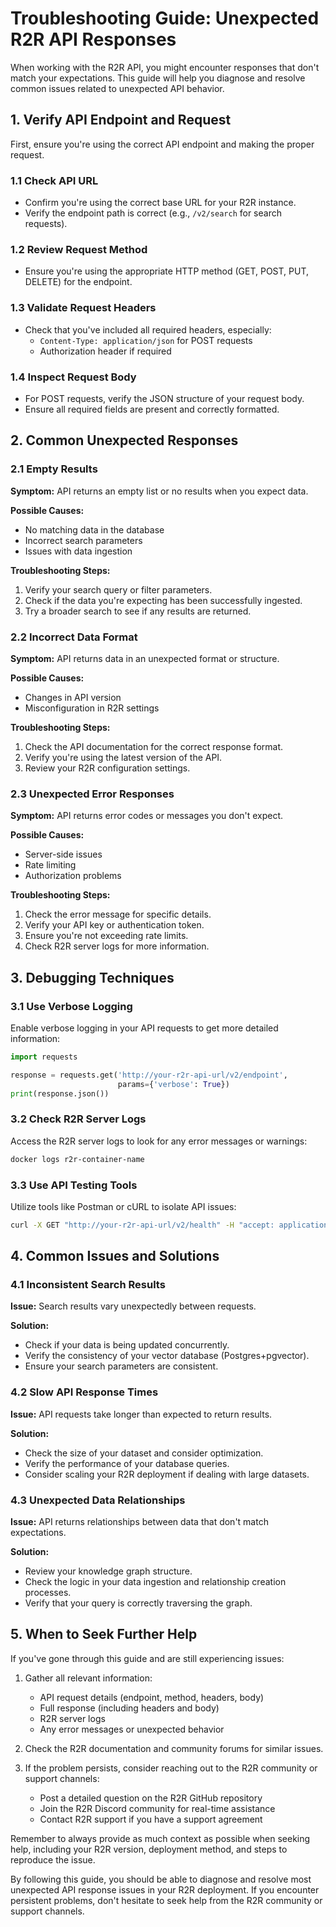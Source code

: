 # Troubleshooting Guide: Unexpected R2R API Responses

When working with the R2R API, you might encounter responses that don't match your expectations. This guide will help you diagnose and resolve common issues related to unexpected API behavior.

## 1. Verify API Endpoint and Request

First, ensure you're using the correct API endpoint and making the proper request.

### 1.1 Check API URL

- Confirm you're using the correct base URL for your R2R instance.
- Verify the endpoint path is correct (e.g., `/v2/search` for search requests).

### 1.2 Review Request Method

- Ensure you're using the appropriate HTTP method (GET, POST, PUT, DELETE) for the endpoint.

### 1.3 Validate Request Headers

- Check that you've included all required headers, especially:
  - `Content-Type: application/json` for POST requests
  - Authorization header if required

### 1.4 Inspect Request Body

- For POST requests, verify the JSON structure of your request body.
- Ensure all required fields are present and correctly formatted.

## 2. Common Unexpected Responses

### 2.1 Empty Results

**Symptom:** API returns an empty list or no results when you expect data.

**Possible Causes:**
- No matching data in the database
- Incorrect search parameters
- Issues with data ingestion

**Troubleshooting Steps:**
1. Verify your search query or filter parameters.
2. Check if the data you're expecting has been successfully ingested.
3. Try a broader search to see if any results are returned.

### 2.2 Incorrect Data Format

**Symptom:** API returns data in an unexpected format or structure.

**Possible Causes:**
- Changes in API version
- Misconfiguration in R2R settings

**Troubleshooting Steps:**
1. Check the API documentation for the correct response format.
2. Verify you're using the latest version of the API.
3. Review your R2R configuration settings.

### 2.3 Unexpected Error Responses

**Symptom:** API returns error codes or messages you don't expect.

**Possible Causes:**
- Server-side issues
- Rate limiting
- Authorization problems

**Troubleshooting Steps:**
1. Check the error message for specific details.
2. Verify your API key or authentication token.
3. Ensure you're not exceeding rate limits.
4. Check R2R server logs for more information.

## 3. Debugging Techniques

### 3.1 Use Verbose Logging

Enable verbose logging in your API requests to get more detailed information:

```python
import requests

response = requests.get('http://your-r2r-api-url/v2/endpoint',
                        params={'verbose': True})
print(response.json())
```

### 3.2 Check R2R Server Logs

Access the R2R server logs to look for any error messages or warnings:

```bash
docker logs r2r-container-name
```

### 3.3 Use API Testing Tools

Utilize tools like Postman or cURL to isolate API issues:

```bash
curl -X GET "http://your-r2r-api-url/v2/health" -H "accept: application/json"
```

## 4. Common Issues and Solutions

### 4.1 Inconsistent Search Results

**Issue:** Search results vary unexpectedly between requests.

**Solution:**
- Check if your data is being updated concurrently.
- Verify the consistency of your vector database (Postgres+pgvector).
- Ensure your search parameters are consistent.

### 4.2 Slow API Response Times

**Issue:** API requests take longer than expected to return results.

**Solution:**
- Check the size of your dataset and consider optimization.
- Verify the performance of your database queries.
- Consider scaling your R2R deployment if dealing with large datasets.

### 4.3 Unexpected Data Relationships

**Issue:** API returns relationships between data that don't match expectations.

**Solution:**
- Review your knowledge graph structure.
- Check the logic in your data ingestion and relationship creation processes.
- Verify that your query is correctly traversing the graph.

## 5. When to Seek Further Help

If you've gone through this guide and are still experiencing issues:

1. Gather all relevant information:
   - API request details (endpoint, method, headers, body)
   - Full response (including headers and body)
   - R2R server logs
   - Any error messages or unexpected behavior

2. Check the R2R documentation and community forums for similar issues.

3. If the problem persists, consider reaching out to the R2R community or support channels:
   - Post a detailed question on the R2R GitHub repository
   - Join the R2R Discord community for real-time assistance
   - Contact R2R support if you have a support agreement

Remember to always provide as much context as possible when seeking help, including your R2R version, deployment method, and steps to reproduce the issue.

By following this guide, you should be able to diagnose and resolve most unexpected API response issues in your R2R deployment. If you encounter persistent problems, don't hesitate to seek help from the R2R community or support channels.